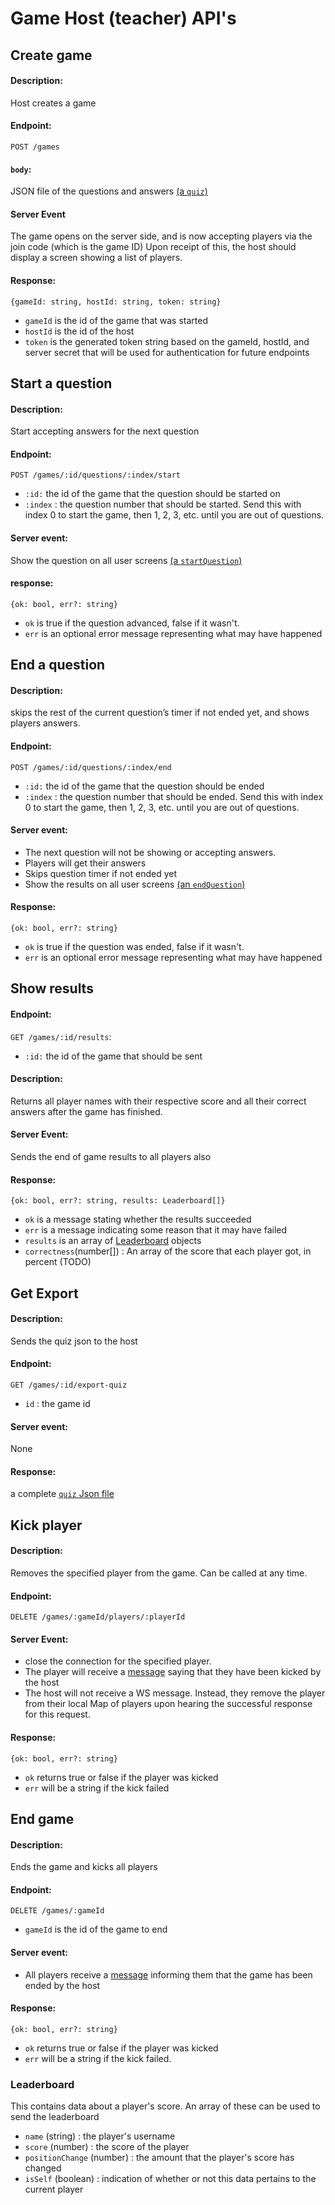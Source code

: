 # Game Host (teacher) API's

## Create game
#### Description:
Host creates a game

#### Endpoint: 
`POST /games`

#### `body`: 
JSON file of the questions and answers [(a `quiz`)](../backend/Quiz.md)


#### Server Event
The game opens on the server side, and is now accepting players via the join code (which is the game ID)
Upon receipt of this, the host should display a screen showing a list of players. 

#### Response:
`{gameId: string, hostId: string, token: string}`
- `gameId` is the id of the game that was started
- `hostId` is the id of the host
- `token` is the generated token string based on the gameId, hostId, and server secret that will be used for authentication for future endpoints

## Start a question
#### Description:
Start accepting answers for the next question 

#### Endpoint:
`POST /games/:id/questions/:index/start`
- `:id:` the id of the game that the question should be started on
- `:index` : the question number that should be started.
  Send this with index 0 to start the game, then 1, 2, 3, etc. until you are out of questions.

#### Server event:
Show the question on all user screens [(a `startQuestion`)](server-socket.md#startquestion)

#### response:
`{ok: bool, err?: string}`
- `ok` is true if the question advanced, false if it wasn't. 
- `err` is an optional error message representing what may have happened

## End a question
#### Description:
skips the rest of the current question’s timer if not ended yet, and shows players answers. 

#### Endpoint:
`POST /games/:id/questions/:index/end`
- `:id:` the id of the game that the question should be ended
- `:index` : the question number that should be ended.
  Send this with index 0 to start the game, then 1, 2, 3, etc. until you are out of questions.


#### Server event:
- The next question will not be showing or accepting answers. 
- Players will get their answers
- Skips question timer if not ended yet
- Show the results on all user screens [(an `endQuestion`)](server-socket.md#endquestion)

#### Response:
`{ok: bool, err?: string}`
- `ok` is true if the question was ended, false if it wasn't. 
- `err` is an optional error message representing what may have happened

## Show results

#### Endpoint:
 `GET /games/:id/results`:
- `:id:` the id of the game that should be sent

#### Description:
Returns all player names with their respective score and all their correct answers after the game has finished.

#### Server Event:
Sends the end of game results to all players also

#### Response:
`{ok: bool, err?: string, results: Leaderboard[]}`
- `ok` is a message stating whether the results succeeded
- `err` is a message indicating some reason that it may have failed
- `results` is an array of [Leaderboard](###leaderboard) objects
- `correctness`(number[]) : An array of the score that each player got, in percent (TODO)

## Get Export
#### Description: 
Sends the quiz json to the host

#### Endpoint:
`GET /games/:id/export-quiz`
- `id` : the game id

#### Server event:
None

#### Response: 
a complete [`quiz` Json file](../backend/Quiz.md)

## Kick player
#### Description:
Removes the specified player from the game. Can be called at any time.

#### Endpoint:
`DELETE /games/:gameId/players/:playerId`

#### Server Event:
- close the connection for the specified player.
- The player will receive a [message](server-socket.md#end) saying that they have been kicked by the host
- The host will not receive a WS message. Instead, they remove the player from their local Map of players upon hearing the successful response for this request.


#### Response:
`{ok: bool, err?: string}`
- `ok` returns true or false if the player was kicked
- `err` will be a string if the kick failed

## End game

#### Description: 
Ends the game and kicks all players

#### Endpoint:
`DELETE /games/:gameId`
- `gameId` is the id of the game to end

#### Server event: 
- All players receive a [message](server-socket.md#end) informing them that the game has been ended by the host

#### Response:
`{ok: bool, err?: string}`
- `ok` returns true or false if the player was kicked
- `err` will be a string if the kick failed. 


### Leaderboard
This contains data about a player's score. An array of these can be used to send the leaderboard

- `name` (string) : the player's username 
- `score` (number) : the score of the player
- `positionChange` (number) : the amount that the player's score has changed 
- `isSelf` (boolean) : indication of whether or not this data pertains to the current player